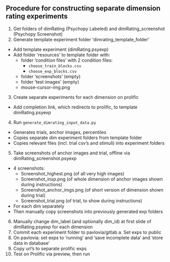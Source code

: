 ## Procedure for constructing separate dimension rating experiments
1.	Get folders of dimRating (Psychopy Labeled) and dimRating_screenshot (Psychopy Screenshot)
2.	Generate template experiment folder 'dimrating_template_folder'
- Add template experiment (dimRating.psyexp)
- Add folder ‘resources’ to template folder with:
  - folder ‘condition files’ with 2 condition files:
    - `choose_train_blocks.csv`
    - `choose_exp_blocks.csv`
  - folder ‘screenshots’ (empty)
  - folder ‘test images’ (empty)
  - mouse-cursor-img.png
3.	Create separate experiments for each dimension on prolific
- Add completion link, which redirects to prolific, to template dimRating.psyexp
4.	Run `generate_dimrating_input_data.py`
- Generates trials, anchor images, percentiles
- Copies separate dim experiment folders from template folder
- Copies relevant files (incl. trial csv’s and stimuli) into experiment folders
5.	Take screenshots of anchor images and trial, offline via dimRating_screenshot.psyexp
- 4 screenshots:
  - Screenshot_highest.png (of all very high images)
  - Screenshot_insp.png (of whole dimension of anchor images shown during instructions)
  - Screenshot_anchor_imgs.png (of short version of dimension shown during trial)
  - Screenshot_trial.png (of trial, to show during instructions)
- For each dim separately
- Then manually copy screenshots into previously generated exp folders
6.	Manually change dim_label (and optionally dim_id) at first slide of dimRating.psyexp for each dimension
7.	Commit each experiment folder to pavlovia/gitlab
a.	Set exps to public
8.	On pavlovia: set exps to ‘running’ and ‘save incomplete data’ and ’store data in database’
9.	Copy url’s to separate prolific exps
10.	Test on Prolific via preview, then run

